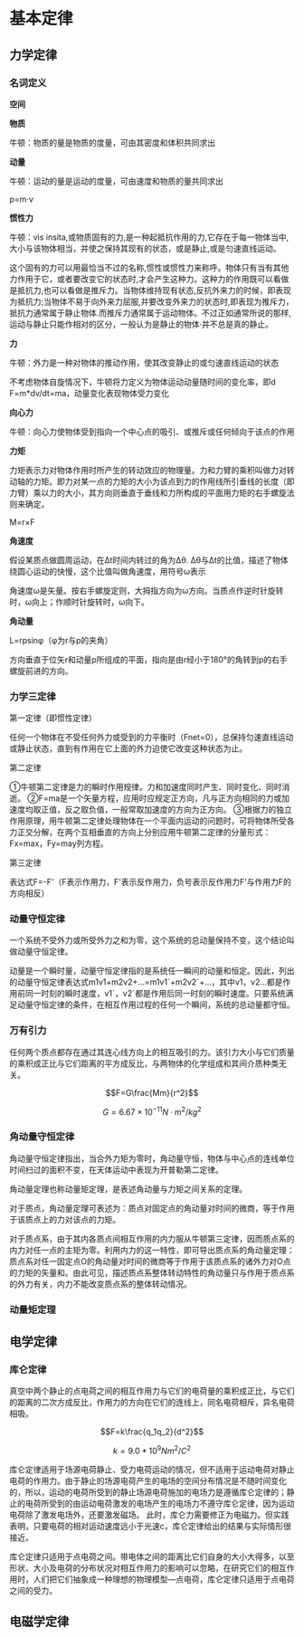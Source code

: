 
# 基本定律

## 力学定律

### 名词定义

**空间**



**物质**

牛顿：物质的量是物质的度量，可由其密度和体积共同求出

**动量**

牛顿：运动的量是运动的度量，可由速度和物质的量共同求出

p=m·v

**惯性力**

牛顿：vis insita,或物质固有的力,是一种起抵抗作用的力,它存在于每一物体当中,大小与该物体相当，并使之保持其现有的状态，或是静止,或是匀速直线运动。

这个固有的力可以用最恰当不过的名称,惯性或惯性力来称呼。物体只有当有其他力作用于它，或者要改变它的状态时,才会产生这种力。这种力的作用既可以看做是抵抗力,也可以看做是推斥力。当物体维持现有状态,反抗外来力的时候，即表现为抵抗力;当物体不易于向外来力屈服,并要改变外来力的状态时,即表现为推斥力，抵抗力通常属于静止物体.而推斥力通常属于运动物体。不过正如通常所说的那样,运动与静止只能作相对的区分，一般认为是静止的物体·并不总是真的静止。

**力**

牛顿：外力是一种对物体的推动作用，使其改变静止的或匀速直线运动的状态

不考虑物体自旋情况下，牛顿将力定义为物体运动动量随时间的变化率，即d F=m*dv/dt=ma，动量变化表现物体受力变化





**向心力**

牛顿：向心力使物体受到指向一个中心点的吸引、或推斥或任何倾向于该点的作用

**力矩**

力矩表示力对物体作用时所产生的转动效应的物理量。力和力臂的乘积叫做力对转动轴的力矩。即力对某一点的力矩的大小为该点到力的作用线所引垂线的长度（即力臂）乘以力的大小，其方向则垂直于垂线和力所构成的平面用力矩的右手螺旋法则来确定。

M=r×F

**角速度**

假设某质点做圆周运动，在Δt时间内转过的角为Δθ. Δθ与Δt的比值，描述了物体绕圆心运动的快慢，这个比值叫做角速度，用符号ω表示

角速度ω是矢量。按右手螺旋定则，大拇指方向为ω方向。当质点作逆时针旋转时，ω向上；作顺时针旋转时，ω向下。

**角动量**

L=rpsinφ（φ为r与p的夹角）

方向垂直于位矢r和动量p所组成的平面，指向是由r经小于180°的角转到p的右手螺旋前进的方向。

### 力学三定律

第一定律（即惯性定律）

任何一个物体在不受任何外力或受到的力平衡时（Fnet=0），总保持匀速直线运动或静止状态，直到有作用在它上面的外力迫使它改变这种状态为止。

第二定律

①牛顿第二定律是力的瞬时作用规律。力和加速度同时产生、同时变化、同时消逝。
②F=ma是一个矢量方程，应用时应规定正方向，凡与正方向相同的力或加速度均取正值，反之取负值，一般常取加速度的方向为正方向。
③根据力的独立作用原理，用牛顿第二定律处理物体在一个平面内运动的问题时，可将物体所受各力正交分解，在两个互相垂直的方向上分别应用牛顿第二定律的分量形式：Fx=max，Fy=may列方程。

第三定律

表达式F=-F'（F表示作用力，F'表示反作用力，负号表示反作用力F'与作用力F的方向相反）

### 动量守恒定律

一个系统不受外力或所受外力之和为零，这个系统的总动量保持不变，这个结论叫做动量守恒定律。

动量是一个瞬时量，动量守恒定律指的是系统任一瞬间的动量和恒定。因此，列出的动量守恒定律表达式m1v1+m2v2+…=m1v1ˊ+m2v2ˊ+…，其中v1，v2…都是作用前同一时刻的瞬时速度，v1ˊ，v2ˊ都是作用后同一时刻的瞬时速度。只要系统满足动量守恒定律的条件，在相互作用过程的任何一个瞬间，系统的总动量都守恒。

### 万有引力

任何两个质点都存在通过其连心线方向上的相互吸引的力。该引力大小与它们质量的乘积成正比与它们距离的平方成反比，与两物体的化学组成和其间介质种类无关。

$$F=G\frac{Mm}{r^2}$$

$$G=6.67×10^{-11} N·m^2/kg^2$$

### 角动量守恒定律

角动量守恒定律指出，当合外力矩为零时，角动量守恒，物体与中心点的连线单位时间扫过的面积不变，在天体运动中表现为开普勒第二定律。

角动量定理也称动量矩定理，是表述角动量与力矩之间关系的定理。

对于质点，角动量定理可表述为：质点对固定点的角动量对时间的微商，等于作用于该质点上的力对该点的力矩。

对于质点系，由于其内各质点间相互作用的内力服从牛顿第三定律，因而质点系的内力对任一点的主矩为零。利用内力的这一特性，即可导出质点系的角动量定理：质点系对任一固定点O的角动量对时间的微商等于作用于该质点系的诸外力对O点的力矩的矢量和。由此可见，描述质点系整体转动特性的角动量只与作用于质点系的外力有关，内力不能改变质点系的整体转动情况。

### 动量矩定理





## 电学定律

### 库仑定律

真空中两个静止的点电荷之间的相互作用力与它们的电荷量的乘积成正比，与它们的距离的二次方成反比，作用力的方向在它们的连线上，同名电荷相斥，异名电荷相吸。

$$F=k\frac{q_1q_2}{d^2}$$

$$k=9.0*10^9Nm^2/C^2$$

库仑定律适用于场源电荷静止、受力电荷运动的情况，但不适用于运动电荷对静止电荷的作用力。由于静止的场源电荷产生的电场的空间分布情况是不随时间变化的，所以，运动的电荷所受到的静止场源电荷施加的电场力是遵循库仑定律的；静止的电荷所受到的由运动电荷激发的电场产生的电场力不遵守库仑定律，因为运动电荷除了激发电场外，还要激发磁场。 此时，库仑力需要修正为电磁力。但实践表明，只要电荷的相对运动速度远小于光速c，库仑定律给出的结果与实际情形很接近。

库仑定律只适用于点电荷之间。带电体之间的距离比它们自身的大小大得多，以至形状、大小及电荷的分布状况对相互作用力的影响可以忽略，在研究它们的相互作用时，人们把它们抽象成一种理想的物理模型—点电荷，库仑定律只适用于点电荷之间的受力。

## 电磁学定律
